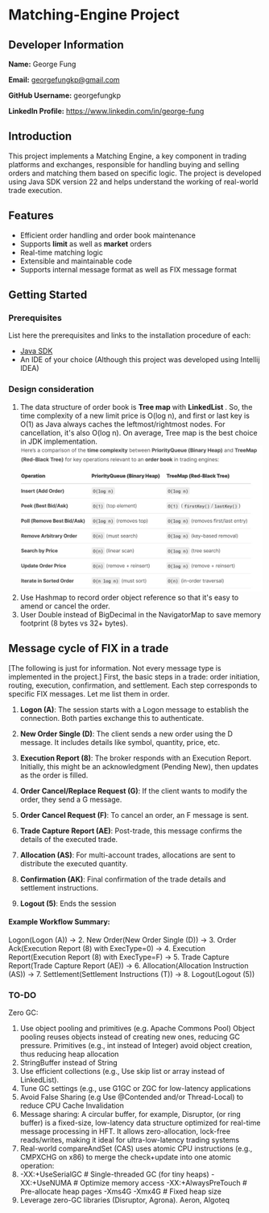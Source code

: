 # Matching-Engine Project

## Developer Information

**Name:** George Fung

**Email:** georgefungkp@gmail.com

**GitHub Username:** georgefungkp

**LinkedIn Profile:** https://www.linkedin.com/in/george-fung

## Introduction

This project implements a Matching Engine, a key component in trading platforms and exchanges, responsible for handling buying and selling orders and matching them based on specific logic. The project is developed using Java SDK version 22 and helps understand the working of real-world trade execution.

## Features

 - Efficient order handling and order book maintenance
 - Supports **limit** as well as **market** orders
 - Real-time matching logic
 - Extensible and maintainable code
 - Supports internal message format as well as FIX message format

## Getting Started

### Prerequisites

List here the prerequisites and links to the installation procedure of each:

- [Java SDK](https://www.oracle.com/java/technologies/downloads/)
- An IDE of your choice (Although this project was developed using Intellij IDEA)

### Design consideration
1. The data structure of order book is <b> Tree map </b> with <b> LinkedList </b>. So, the time complexity of a new limit price is O(log n), and first or last key is O(1) as Java always caches the leftmost/rightmost nodes. For cancellation, it's also O(log n). On average, Tree map is the best choice in JDK implementation.
![Why TreeMap?](https://github.com/georgefungkp/Matching-Engine/blob/main/PQvsTreeMap.jpg)
2. Use Hashmap to record order object reference so that it's easy to amend or cancel the order. 
3. User Double instead of BigDecimal in the NavigatorMap to save memory footprint (8 bytes vs 32+ bytes).

## Message cycle of FIX in a trade 
[The following is just for information. Not every message type is implemented in the project.]
First, the basic steps in a trade: order initiation, routing, execution, confirmation, and settlement. Each step corresponds to specific FIX messages. Let me list them in order.

1. **Logon (A)**: The session starts with a Logon message to establish the connection. Both parties exchange this to authenticate.

2. **New Order Single (D)**: The client sends a new order using the D message. It includes details like symbol, quantity, price, etc.

3. **Execution Report (8)**: The broker responds with an Execution Report. Initially, this might be an acknowledgment (Pending New), then updates as the order is filled.

4. **Order Cancel/Replace Request (G)**: If the client wants to modify the order, they send a G message.

5. **Order Cancel Request (F)**: To cancel an order, an F message is sent.

6. **Trade Capture Report (AE)**: Post-trade, this message confirms the details of the executed trade.

7. **Allocation (AS)**: For multi-account trades, allocations are sent to distribute the executed quantity.

8. **Confirmation (AK)**: Final confirmation of the trade details and settlement instructions.

9. **Logout (5)**: Ends the session

#### Example Workflow Summary:
Logon(Logon (A)) → 2. New Order(New Order Single (D)) → 3. Order Ack(Execution Report (8) with ExecType=0)
→ 4. Execution Report(Execution Report (8) with ExecType=F) → 5. Trade Capture Report(Trade Capture Report (AE))
→ 6. Allocation(Allocation Instruction (AS)) → 7. Settlement(Settlement Instructions (T)) → 8. Logout(Logout (5))

### TO-DO
Zero GC: 
1. Use object pooling and primitives (e.g. Apache Commons Pool)
Object pooling reuses objects instead of creating new ones, reducing GC pressure.
Primitives (e.g., int instead of Integer) avoid object creation, thus reducing heap allocation
2. StringBuffer instead of String
3. Use efficient collections (e.g., Use skip list or array instead of LinkedList).
4. Tune GC settings (e.g., use G1GC or ZGC for low-latency applications
5. Avoid False Sharing (e.g Use @Contended and/or Thread-Local) to reduce CPU Cache Invalidation
6. Message sharing: A circular buffer, for example, Disruptor, (or ring buffer) is a fixed-size, low-latency data structure optimized for real-time message processing in HFT. It allows zero-allocation, lock-free reads/writes, making it ideal for ultra-low-latency trading systems
7. Real-world compareAndSet (CAS) uses atomic CPU instructions (e.g., CMPXCHG on x86) to merge the check+update into one atomic operation:
8. -XX:+UseSerialGC # Single-threaded GC (for tiny heaps)
-XX:+UseNUMA # Optimize memory access
-XX:+AlwaysPreTouch # Pre-allocate heap pages
-Xms4G -Xmx4G # Fixed heap size
9. Leverage zero-GC libraries (Disruptor, Agrona). Aeron, Algoteq